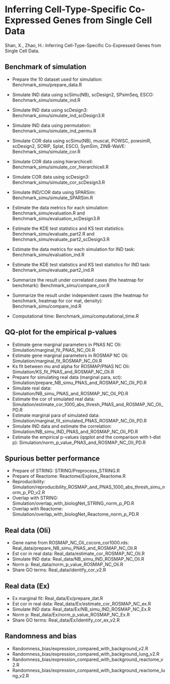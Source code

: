 # Inferring Cell-Type-Specific Co-Expressed Genes from Single Cell Data

Shan, X., Zhao, H.: Inferring Cell-Type-Specific Co-Expressed Genes from Single Cell Data.

## Benchmark of simulation
* Prepare the 10 dataset used for simulation: Benchmark_simu/prepare_data.R
* Simulate IND data using scSimu(NB), scDesign2, SPsimSeq, ESCO: Benchmark_simu/simulate_ind.R
* Simulate IND data using scDesign3: Benchmark_simu/simulate_ind_scDesign3.R
* Simulate IND data using permutation: Benchmark_simu/simulate_ind_permu.R
* Simulate COR data using scSimu(NB), muscat, POWSC, powsimR, scDesign2, SCRIP, Splat, ESCO, SymSim, ZINB-WaVE: Benchmark_simu/simulate_cor.R
* Simulate COR data using hierarchicell: Benchmark_simu/simulate_cor_hierarchicell.R
* Simulate COR data using scDesign3: Benchmark_simu/simulate_cor_scDesign3.R
* Simulate IND/COR data using SPARSim: Benchmark_simu/simulate_SPARSim.R

* Estimate the data metrics for each simulation: Benchmark_simu/evaluation.R and Benchmark_simu/evaluation_scDesign3.R
* Estimate the KDE test statistics and KS test statistics: Benchmark_simu/evaluate_part2.R and Benchmark_simu/evaluate_part2_scDesign3.R
* Estimate the data metrics for each simulation for IND task: Benchmark_simu/evaluation_ind.R
* Estimate the KDE test statistics and KS test statistics for IND task: Benchmark_simu/evaluate_part2_ind.R

* Summarize the result under correlated cases (the heatmap for benchmark): Benchmark_simu/compare_cor.R
* Summarize the result under independent cases (the heatmap for benchmark, heatmap for cor mat, density): Benchmark_simu/compare_ind.R
* Computational time: Benchmark_simu/computational_time.R

## QQ-plot for the empirical p-values
* Estimate gene marginal parameters in PNAS NC Oli: Simulation/marginal_fit_PNAS_NC_Oli.R
* Estimate gene marginal parameters in ROSMAP NC Oli: Simulation/marginal_fit_ROSMAP_NC_Oli.R
* Ks fit between mu and alpha for ROSMAP/PNAS NC Oli: Simulation/KS_fit_PNAS_and_ROSMAP_NC_Oli.R
* Prepare for simulating real data (marginal para, sct): Simulation/prepare_NB_simu_PNAS_and_ROSMAP_NC_Oli_PD.R
* Simulate real data: Simulation/NB_simu_PNAS_and_ROSMAP_NC_Oli_PD.R
* Estimate the cor of simulated real data: Simulation/estimate_cor_1000_abs_thresh_PNAS_and_ROSMAP_NC_Oli_PD.R
* Estimate marginal para of simulated data: Simulation/marginal_fit_simulated_PNAS_ROSMAP_NC_Oli_PD.R
* Simulate IND data and estimate the correlation: Simulation/NB_simu_IND_PNAS_and_ROSMAP_NC_Oli_PD.R
* Estimate the empirical p-values (qqplot and the comparison with t-dist p): Simulation/norm_p_value_PNAS_and_ROSMAP_NC_Oli_PD.R

## Spurious better performance 
* Prepare of STRING: STRING/Preprocess_STRING.R
* Prepare of Reactome: Reactome/Explore_Reactome.R
* Reproducibility: Simulation/reproducibility_ROSMAP_and_PNAS_1000_abs_thresh_simu_norm_p_PD_v2.R
* Overlap with STRING: Simulation/overlap_with_biologNet_STRING_norm_p_PD.R
* Overlap with Reactome: Simulation/overlap_with_biologNet_Reactome_norm_p_PD.R

## Real data (Oli)
* Gene name from ROSMAP_NC_Oli_cscore_cor1000.rds: Real_data/prepare_NB_simu_PNAS_and_ROSMAP_NC_Oli.R
* Est cor in real data: Real_data/estimate_cor_ROSMAP_NC_Oli.R
* Simulate IND data: Real_data/NB_simu_IND_ROSMAP_NC_Oli.R
* Norm p: Real_data/norm_p_value_ROSMAP_NC_Oli.R
* Share GO terms: Real_data/identify_cor_v2.R

## Real data (Ex) 
* Ex marginal fit: Real_data/Ex/prepare_dat.R
* Est cor in real data: Real_data/Ex/estimate_cor_ROSMAP_NC_ex.R
* Simulate IND data: Real_data/Ex/NB_simu_IND_ROSMAP_NC_Ex.R
* Norm p: Real_data/Ex/norm_p_value_ROSMAP_NC_Ex.R
* Share GO terms: Real_data/Ex/identify_cor_ex_v2.R

## Randomness and bias 
* Randomness_bias/expression_compared_with_background_v2.R
* Randomness_bias/expression_compared_with_background_lung_v2.R
* Randomness_bias/expression_compared_with_background_reactome_v2.R
* Randomness_bias/expression_compared_with_background_reactome_lung_v2.R

